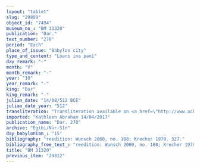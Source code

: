 ```yaml
---
layout: "tablet"
slug: "29809"
object_id: "7494"
museum_no_: "BM 31320"
publication: "Dar."
text_number: "270"
period: "Each"
place_of_issue: "Babylon city"
type_and_content: "Loans ina pani"
day_remark: "-"
month: "V"
month_remark: "-"
year: "10"
year_remark: "-"
king: "Dar"
king_remark: "-"
julian_date: "14/08/512 BCE"
julian_date_year: "512"
transliteration: "Transliteration available on <a href=\"http://www.achemenet.com/fr/item/?/sources-textuelles/textes-par-langues-et-ecritures/babylonien/archives-egibi/1658062\" target=\"_blank\">Achemenet</a>"
imported: "Kathleen Abraham 14/04/2017"
publication_name: "Dar. 270"
archive: "Egibi/Nūr-Sîn"
day_babylonian_: "15"
bibliography: "reedition: Wunsch 2000, no. 108; Krecher 1970, 327."
bibliography_free_text_: "reedition: Wunsch 2000, no. 108; Krecher 1970, 327."
title: "BM 31320"
previous_item: "29812"
---
```

